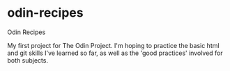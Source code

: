 # odin-recipes

Odin Recipes

My first project for The Odin Project. I'm hoping to practice the basic html and git skills I've learned so far, as well as the 'good practices' involved for both subjects.